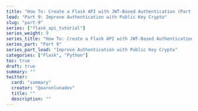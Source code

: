 ```yaml
---
title: "How To: Create a Flask API with JWT-Based Authentication (Part 9)"
lead: "Part 9: Improve Authentication with Public Key Crypto"
slug: "part-9"
series: ["flask_api_tutorial"]
series_weight: 9
series_title: "How To: Create a Flask API with JWT-Based Authentication"
series_part: "Part 9"
series_part_lead: "Improve Authentication with Public Key Crypto"
categories: ["Flask", "Python"]
toc: true
draft: true
summary: ""
twitter:
  card: "summary"
  creator: "@aaronlunadev"
  title: ""
  description: ""
---
```

